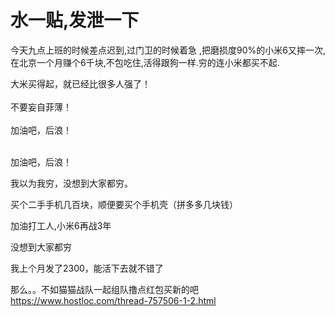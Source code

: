 # 水一贴,发泄一下


今天九点上班的时候差点迟到,过门卫的时候着急 ,把磨损度90%的小米6又摔一次,在北京一个月赚个6千块,不包吃住,活得跟狗一样.穷的连小米都买不起.<br />
<img src="static/image/smiley/yct/001.gif" smilieid="48" border="0" alt="" /> 

大米买得起，就已经比很多人强了！<br />
<br />
不要妄自菲薄！<br />
<br />
加油吧，后浪！<br />
<br />
<img src="static/image/smiley/default/lol.gif" smilieid="12" border="0" alt="" /><img src="static/image/smiley/default/lol.gif" smilieid="12" border="0" alt="" /><img src="static/image/smiley/default/lol.gif" smilieid="12" border="0" alt="" />

加油吧，后浪！

我以为我穷，没想到大家都穷。

买个二手手机几百块，顺便要买个手机壳（拼多多几块钱）

加油打工人,小米6再战3年

没想到大家都穷

我上个月发了2300，能活下去就不错了

那么。。不如猫猫战队一起组队撸点红包买新的吧<img src="static/image/smiley/default/lol.gif" smilieid="12" border="0" alt="" /><br />
<a href="https://www.hostloc.com/thread-757506-1-2.html" target="_blank">https://www.hostloc.com/thread-757506-1-2.html</a>
